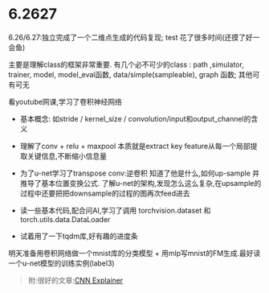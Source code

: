 # 6.2627

6.26/6.27:独立完成了一个二维点生成的代码复现; test 花了很多时间(还摸了好一会鱼)

主要是理解class的框架非常重要. 有几个必不可少的class : path ,simulator, trainer, model, model_eval函数, data/simple(sampleable), graph 函数; 其他可有可无

看youtube网课,学习了卷积神经网络

-   基本概念: 如stride / kernel_size / convolution/input和output_channel的含义

-   理解了conv + relu + maxpool 本质就是extract key feature从每一个局部提取关键信息,不断缩小信息量

-   为了u-net学习了transpose conv:逆卷积 知道了他是什么,如何up-sample 并推导了基本位置变换公式. 了解u-net的架构,发现怎么这么复杂,在upsample的过程中还要把把downsample的过程的图再次feed进去
-   读一些基本代码,配合问AI,学习了调用 torchvision.dataset 和torch.utils.data.DataLoader
-   试着用了一下tqdm库,好有趣的进度条

明天准备用卷积网络做一个mnist库的分类模型 + 用mlp写mnist的FM生成.最好读一个u-net模型的训练实例(label3)

>   附:很好的文章:[CNN Explainer](https://poloclub.github.io/cnn-explainer/)
















